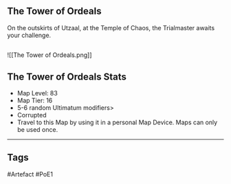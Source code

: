 ## The Tower of Ordeals
On the outskirts of Utzaal, at the Temple of Chaos,
the Trialmaster awaits your challenge.
##
![[The Tower of Ordeals.png]]
## The Tower of Ordeals Stats
- Map Level: 83
- Map Tier: 16
- 5-6 random Ultimatum modifiers>
- Corrupted
- Travel to this Map by using it in a personal Map Device. Maps can only be used once.


---
## Tags
#Artefact
#PoE1